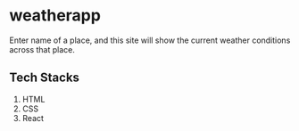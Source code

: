 # weatherapp
Enter name of a place, and this site will show the current weather conditions across that place.
## Tech Stacks
1. HTML
2. CSS
3. React
